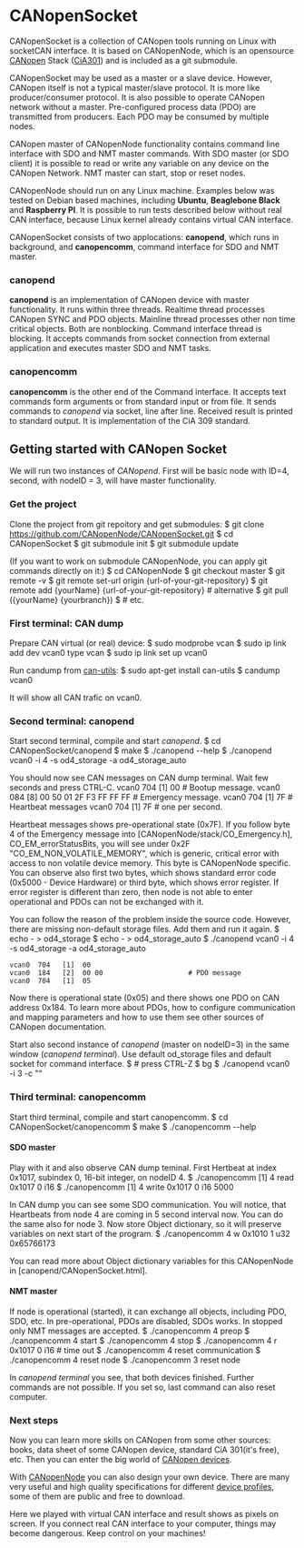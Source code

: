 CANopenSocket
=============

CANopenSocket is a collection of CANopen tools running on Linux with socketCAN interface.
It is based on CANopenNode, which is an opensource [CANopen](http://can-cia.org/) Stack
([CiA301](http://can-cia.org/standardization/technical-documents)) and is included as a git submodule.

CANopenSocket may be used as a master or a slave device. However, CANopen itself is not a
typical master/slave protocol. It is more like producer/consumer protocol. It is also
possible to operate CANopen network without a master. Pre-configured process data (PDO)
are transmitted from producers. Each PDO may be consumed by multiple nodes.

CANopen master of CANopenNode functionality contains command line interface with SDO and NMT master
commands. With SDO master (or SDO client) it is possible to read or write any variable on any device
on the CANopen Network. NMT master can start, stop or reset nodes.

CANopenNode should run on any Linux machine. Examples below was tested on Debian based machines,
including **Ubuntu**, **Beaglebone Black** and **Raspberry PI**. It is possible to run tests described
below without real CAN interface, because Linux kernel already contains virtual CAN interface.

CANopenSocket consists of two applocations: **canopend**, which runs in background, and
**canopencomm**, command interface for SDO and NMT master.


### canopend

**canopend** is an implementation of CANopen device with master functionality. It runs within three
threads. Realtime thread processes CANopen SYNC and PDO objects. Mainline thread processes other
non time critical objects. Both are nonblocking. Command interface thread is blocking. It accepts
commands from socket connection from external application and executes master SDO and NMT tasks.


### canopencomm
**canopencomm** is the other end of the Command interface. It accepts text commands form arguments
or from standard input or from file. It sends commands to *canopend* via socket, line after line.
Received result is printed to standard output. It is implementation of the CiA 309 standard.


Getting started with CANopen Socket
-----------------------------------

We will run two instances of *CANopend*. First will be basic node with ID=4,
second, with nodeID = 3, will have master functionality.


### Get the project

Clone the project from git repoitory and get submodules:
    $ git clone https://github.com/CANopenNode/CANopenSocket.git
    $ cd CANopenSocket
    $ git submodule init
    $ git submodule update

(If you want to work on submodule CANopenNode, you can apply git commands directly on it:)
    $ cd CANopenNode
    $ git checkout master
    $ git remote -v
    $ git remote set-url origin {url-of-your-git-repository}
    $ git remote add {yourName} {url-of-your-git-repository} # alternative
    $ git pull ({yourName} {yourbranch})
    $ # etc.


### First terminal: CAN dump

Prepare CAN virtual (or real) device:
    $ sudo modprobe vcan
    $ sudo ip link add dev vcan0 type vcan
    $ sudo ip link set up vcan0

Run candump from [can-utils](https://github.com/linux-can/can-utils):
    $ sudo apt-get install can-utils
    $ candump vcan0

It will show all CAN trafic on vcan0.


### Second terminal: canopend

Start second terminal, compile and start *canopend*.
    $ cd CANopenSocket/canopend
    $ make
    $ ./canopend --help
    $ ./canopend vcan0 -i 4 -s od4_storage -a od4_storage_auto

You should now see CAN messages on CAN dump terminal. Wait few seconds and
press CTRL-C.
    vcan0  704   [1]  00                        # Bootup message.
    vcan0  084   [8]  00 50 01 2F F3 FF FF FF   # Emergency message.
    vcan0  704   [1]  7F                        # Heartbeat messages
    vcan0  704   [1]  7F                        # one per second.

Heartbeat messages shows pre-operational state (0x7F). If you follow byte 4 of the
Emergency message into [CANopenNode/stack/CO_Emergency.h],
CO_EM_errorStatusBits, you will see under 0x2F "CO_EM_NON_VOLATILE_MEMORY",
which is generic, critical error with access to non volatile device memory.
This byte is CANopenNode specific. You can observe also first two bytes,
which shows standard error code (0x5000 - Device Hardware) or third byte,
which shows error register. If error register is different than zero, then
node is not able to enter operational and PDOs can not be exchanged with it.

You can follow the reason of the problem inside the source code. However,
there are missing non-default storage files. Add them and run it again.
    $ echo - > od4_storage
    $ echo - > od4_storage_auto
    $ ./canopend vcan0 -i 4 -s od4_storage -a od4_storage_auto

    vcan0  704   [1]  00
    vcan0  184   [2]  00 00                     # PDO message
    vcan0  704   [1]  05

Now there is operational state (0x05) and there shows one PDO on CAN
address 0x184. To learn more about PDOs, how to configure communication
and mapping parameters and how to use them see other sources of CANopen
documentation.

Start also second instance of *canopend* (master on nodeID=3) in the same
window (*canopend terminal*). Use default od_storage files and default
socket for command interface.
    $ # press CTRL-Z
    $ bg
    $ ./canopend vcan0 -i 3 -c ""


### Third terminal: canopencomm

Start third terminal, compile and start canopencomm.
    $ cd CANopenSocket/canopencomm
    $ make
    $ ./canopencomm --help

#### SDO master

Play with it and also observe CAN dump teminal. First Hertbeat at
index 0x1017, subindex 0, 16-bit integer, on nodeID 4.
    $ ./canopencomm [1] 4 read 0x1017 0 i16
    $ ./canopencomm [1] 4 write 0x1017 0 i16 5000

In CAN dump you can see some SDO communication. You will notice, that
Heartbeats from node 4 are coming in 5 second interval now. You can do
the same also for node 3. Now store Object dictionary, so it will preserve
variables on next start of the program.
    $ ./canopencomm 4 w 0x1010 1 u32 0x65766173

You can read more about Object dictionary variables for this
CANopenNode in [canopend/CANopenSocket.html].


#### NMT master
If node is operational (started), it can exchange all objects, including
PDO, SDO, etc. In pre-operational, PDOs are disabled, SDOs works. In stopped
only NMT messages are accepted.
    $ ./canopencomm 4 preop
    $ ./canopencomm 4 start
    $ ./canopencomm 4 stop
    $ ./canopencomm 4 r 0x1017 0 i16 		# time out
    $ ./canopencomm 4 reset communication
    $ ./canopencomm 4 reset node
    $ ./canopencomm 3 reset node

In *canopend terminal* you see, that both devices finished. Further commands
are not possible. If you set so, last command can also reset computer.

### Next steps
Now you can learn more skills on CANopen from some other sources:
books, data sheet of some CANopen device, standard CiA 301(it's free), etc.
Then you can enter the big world of [CANopen devices](http://can-newsletter.org/hardware).

With [CANopenNode](https://github.com/CANopenNode/CANopenNode) you can also design your
own device. There are many very useful and high quality specifications for different
[device profiles](http://www.can-cia.org/standardization/specifications/),
some of them are public and free to download.

Here we played with virtual CAN interface and result shows as pixels on
screen. If you connect real CAN interface to your computer, things may
become dangerous. Keep control on your machines!

